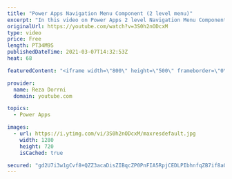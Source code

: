```yaml
---
title: "Power Apps Navigation Menu Component (2 level menu)"
excerpt: "In this video on Power Apps 2 level Navigation Menu Component, we will go through a step-by-step walkthrough of building a responsive PowerApps Navigation Menu Component / Left Navigation component / Menu Bar Component.   PowerApps Menu navigation component can be reused across multiple screens or Apps."
originalUrl: https://youtube.com/watch?v=3S0h2nODcxM
type: video
price: Free
length: PT34M9S
publishedDateTime: 2021-03-07T14:32:53Z
heat: 68

featuredContent: "<iframe width=\"800\" height=\"500\" frameborder=\"0\" src=\"https://www.youtube.com/embed/3S0h2nODcxM\" allow=\"accelerometer; autoplay; encrypted-media; gyroscope; picture-in-picture\" allowfullscreen></iframe>"

provider:
  name: Reza Dorrni
  domain: youtube.com

topics:
  - Power Apps

images:
  - url: https://i.ytimg.com/vi/3S0h2nODcxM/maxresdefault.jpg
    width: 1280
    height: 720
    isCached: true

secured: "gd2U7i3w1gCvf8+QZZ3acaDisZIBqcZP0PnFIA5RpjCEDLPIbhnfqZB7if8aOVhOVKKe7iW319Tmo8V+JHN3kHwBYMLNGu4faYvcZ8zFYcoGWRzSVS/XzrBpnyS8ewRyTHuhRq44lXCw0/wbsfii138MBv9PCUXajeZrzk7VoqChJOp4VV45HUV2ANSXflk4ssb5EPb58qKLlBptugUBHWOMeujZqAUgIkPpw1JlFuN/Qu5s8FWlJHwsJgYJJkaoN1zVJi9aZW2bKSoZ7nU/PtN+3hjXFb2jAzuoWNsNfc5/IK0LTZmZEoe/UkBBxZ08SGExheVEGeCNca1/aq0kARkVFb66MP4bhHRm5qdmb/Jf8sySL9dbmaFHiS1HVO4tRxzm/bD5L/jIw3SPaSj+tA==;IFyuvSEHs9wS6pCvKVUP0Q=="
---
```


